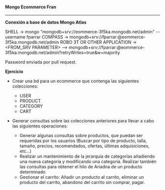 #### Mongo Ecommerce Fran
---

__Conexión a base de datos Mongo Atlas__

SHELL -> mongo "mongodb+srv://eommerce-3f5ka.mongodb.net/admin"  --username fparrar
COMPASS -> mongodb+srv://fparrar:<password>@eommerce-3f5ka.mongodb.net/admin
ROBO 3T OR OTHER APPLICATION -> <FROM_SRV PARAMETER> --> mongodb+srv://fparrar:<password>@eommerce-3f5ka.mongodb.net/admin?retryWrites=true&w=majority

Password enviada por pull request. 


__Ejercicio__

- Crear una bd para un ecommerce que contenga las siguientes colecciones:
  - USER
  - PRODUCT
  - CATEGORY
  - CART

- Generar consultas sobre las colecciones anteriores para llevar a cabo las siguientes operaciones:
  
  -  Generar algunas consultas sobre productos, que puedan ser requeridas por los usuarios (Buscar por tipo de producto, talla, tamaño, precios, recomendados, ofertas, últimas adquisiciones, etc…)
  -  Realizar un mantenimiento de la jerarquía de categorías añadiendo una nueva categoría y modificando una categoría. Realizar también las consultas para obtener el hilo de Ariadna de un producto determinado
  -  Gestionar el carrito: Añadir un producto al carrito, eliminar un producto del carrito, abandono del carrito sin comprar, pagar.
